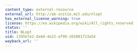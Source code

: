 ```yaml
---
content_type: external-resource
external_url: http://ab-initio.mit.edu/nlopt
has_external_license_warning: true
license: https://en.wikipedia.org/wiki/All_rights_reserved
status: ''
title: NLopt
uid: 1395b7e2-da4d-4e22-af99-265081723a54
wayback_url: ''
---
```

